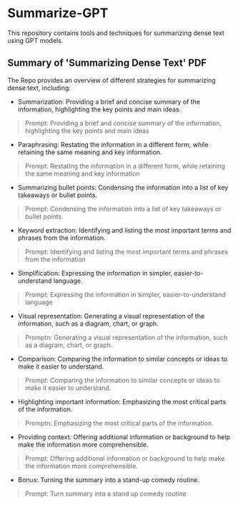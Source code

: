 # Summarize-GPT

This repository contains tools and techniques for summarizing dense text using GPT models.

## Summary of 'Summarizing Dense Text' PDF

The Repo provides an overview of different strategies for summarizing dense text, including:


- Summarization: Providing a brief and concise summary of the information, highlighting the key points and main ideas.
>Prompt: Providing a brief and concise summary of the information, highlighting the key points and main ideas


  
- Paraphrasing: Restating the information in a different form, while retaining the same meaning and key information.
>Prompt: Restating the information in a different form, while retaining the same meaning and key information



- Summarizing bullet points: Condensing the information into a list of key takeaways or bullet points.
>Prompt: Condensing the information into a list of key takeaways or bullet points.



- Keyword extraction: Identifying and listing the most important terms and phrases from the information.
>Prompt: Identifying and listing the most important terms and phrases from the information



- Simplification: Expressing the information in simpler, easier-to-understand language.
>Prompt: Expressing the information in simpler, easier-to-understand language



- Visual representation: Generating a visual representation of the information, such as a diagram, chart, or graph.
>Promptn: Generating a visual representation of the information, such as a diagram, chart, or graph.



- Comparison: Comparing the information to similar concepts or ideas to make it easier to understand.
>Prompt: Comparing the information to similar concepts or ideas to make it easier to understand.



- Highlighting important information: Emphasizing the most critical parts of the information.
>Promptn: Emphasizing the most critical parts of the information.



- Providing context: Offering additional information or background to help make the information more comprehensible.
>Prompt: Offering additional information or background to help make the information more comprehensible.



- Bonus: Turning the summary into a stand-up comedy routine.
>Prompt: Turn summary into a stand up comedy routine

